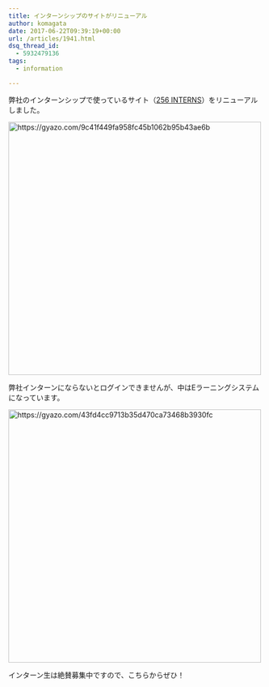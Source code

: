 ```yaml
---
title: インターンシップのサイトがリニューアル
author: komagata
date: 2017-06-22T09:39:19+00:00
url: /articles/1941.html
dsq_thread_id:
  - 5932479136
tags:
  - information

---
```

弊社のインターンシップで使っているサイト（[256 INTERNS][1]）をリニューアルしました。

[<img src="https://i.gyazo.com/9c41f449fa958fc45b1062b95b43ae6b.png" alt="https://gyazo.com/9c41f449fa958fc45b1062b95b43ae6b" width="500" />][1]

<!--more-->

弊社インターンにならないとログインできませんが、中はEラーニングシステムになっています。

<img src="https://i.gyazo.com/43fd4cc9713b35d470ca73468b3930fc.png" alt="https://gyazo.com/43fd4cc9713b35d470ca73468b3930fc" width="500" />

インターン生は絶賛募集中ですので、こちらからぜひ！

 [1]: http://256interns.com
